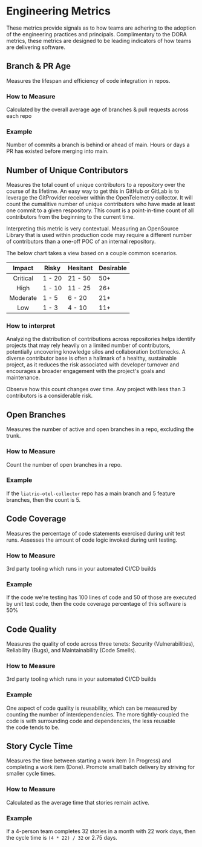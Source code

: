 # Engineering Metrics

These metrics provide signals as to how teams are adhering to the adoption of the engineering practices and principals. Complimentary to the DORA metrics, these metrics are designed to be leading indicators of how teams are delivering software.

## Branch & PR Age

Measures the lifespan and efficiency of code integration in repos.

### How to Measure

Calculated by the overall average age of branches & pull requests across each repo

### Example

Number of commits a branch is behind or ahead of main. Hours or days a PR has existed before merging into main.

## Number of Unique Contributors

Measures the total count of unique contributors to a repository over the course
of its lifetime. An easy way to get this in GitHub or GitLab is to leverage
the GitProvider receiver within the OpenTelemetry collector. It will count
the cumalitive number of unique contributors who have made at least one commit
to a given respository. This count is a point-in-time count of all contributors
from the beginning to the current time.

Interpreting this metric is very contextual. Measuring an OpenSource Library
that is used within production code may require a different number of contributors
than a one-off POC of an internal repository.

The below chart takes a view based on a couple common scenarios.

|  Impact  | Risky  | Hesitant | Desirable |
|:--------:|--------|----------|-----------|
| Critical | 1 - 20 | 21 - 50  | 50+       |
|   High   | 1 - 10 | 11 - 25  | 26+       |
| Moderate | 1 - 5  | 6 - 20   | 21+       |
| Low      | 1 - 3  | 4 - 10   | 11+       |

### How to interpret

Analyzing the distribution of contributions across repositories helps identify projects that may rely heavily on a limited number of contributors, potentially uncovering knowledge silos and collaboration bottlenecks. A diverse contributor base is often a hallmark of a healthy, sustainable project, as it reduces the risk associated with developer turnover and encourages a broader engagement with the project's goals and maintenance.

Observe how this count changes over time. Any project with less than 3 contributors is a considerable risk.

## Open Branches

Measures the number of active and open branches in a repo, excluding the trunk.

### How to Measure

Count the number of open branches in a repo.

### Example

If the `liatrio-otel-collector` repo has a main branch and 5 feature branches, then the count is 5.

## Code Coverage

Measures the percentage of code statements exercised during unit test runs. Assesses the amount of code logic invoked during unit testing.


### How to Measure

3rd party tooling which runs in your automated CI/CD builds

### Example

If the code we're testing has 100 lines of code and 50 of those are executed by unit test code, then the code coverage percentage of this software is 50%

## Code Quality

Measures the quality of code across three tenets: Security (Vulnerabilities), Reliability (Bugs), and Maintainability (Code Smells).

### How to Measure

3rd party tooling which runs in your automated CI/CD builds

### Example

One aspect of code quality is reusability, which can be measured by counting the number of interdependencies. The more tightly-coupled the code is with surrounding code and dependencies, the less reusable the code tends to be.

## Story Cycle Time

Measures the time between starting a work item (In Progress) and completing a work item (Done). Promote small batch delivery by striving for smaller cycle times.

### How to Measure

Calculated as the average time that stories remain active.

### Example

If a 4-person team completes 32 stories in a month with 22 work days, then the cycle time is `(4 * 22) / 32` or 2.75 days.
